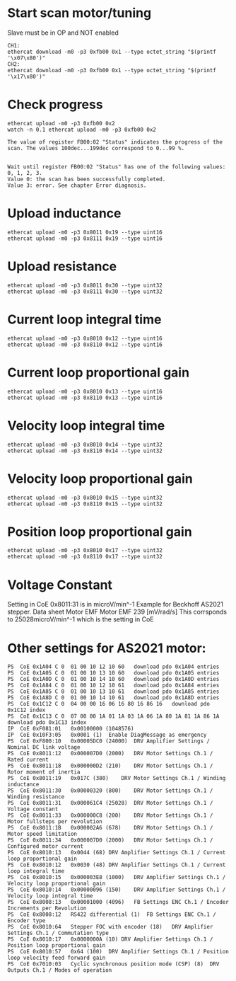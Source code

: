 
# Start scan motor/tuning
Slave must be in OP and NOT enabled
```
CH1:
ethercat download -m0 -p3 0xfb00 0x1 --type octet_string "$(printf '\x07\x80')"
CH2:
ethercat download -m0 -p3 0xfb00 0x1 --type octet_string "$(printf '\x17\x80')"
```
# Check progress
```
ethercat upload -m0 -p3 0xfb00 0x2
watch -n 0.1 ethercat upload -m0 -p3 0xfb00 0x2

```
    The value of register FB00:02 "Status" indicates the progress of the scan. The values 100dec...199dec correspond to 0...99 %.


    Wait until register FB00:02 "Status" has one of the following values: 0, 1, 2, 3.
    Value 0: the scan has been successfully completed.
    Value 3: error. See chapter Error diagnosis.


# Upload inductance
```
ethercat upload -m0 -p3 0x8011 0x19 --type uint16
ethercat upload -m0 -p3 0x8111 0x19 --type uint16
```

# Upload resistance
```
ethercat upload -m0 -p3 0x8011 0x30 --type uint32
ethercat upload -m0 -p3 0x8111 0x30 --type uint32
```

# Current loop integral time
```
ethercat upload -m0 -p3 0x8010 0x12 --type uint16
ethercat upload -m0 -p3 0x8110 0x12 --type uint16
```

# Current loop proportional gain
```
ethercat upload -m0 -p3 0x8010 0x13 --type uint16
ethercat upload -m0 -p3 0x8110 0x13 --type uint16
```

# Velocity loop integral time
```
ethercat upload -m0 -p3 0x8010 0x14 --type uint32
ethercat upload -m0 -p3 0x8110 0x14 --type uint32
```

# Velocity loop proportional gain
```
ethercat upload -m0 -p3 0x8010 0x15 --type uint32
ethercat upload -m0 -p3 0x8110 0x15 --type uint32
```

# Position loop proportional gain
```
ethercat upload -m0 -p3 0x8010 0x17 --type uint32
ethercat upload -m0 -p3 0x8110 0x17 --type uint32
```

# Voltage Constant
Setting in CoE 0x8011:31 is in microV/min^-1
Example for Beckhoff AS2021 stepper. Data sheet Motor EMF Motor EMF 239 [mV/rad/s] 
This corrsponds to 25028microV/min^-1 which is the setting in CoE

# Other settings for AS2021 motor:

```
PS	CoE	0x1A04 C 0	01 00 10 12 10 60	download pdo 0x1A04 entries
PS	CoE	0x1A05 C 0	01 00 10 13 10 60	download pdo 0x1A05 entries
PS	CoE	0x1A0D C 0	01 00 10 14 10 60	download pdo 0x1A0D entries
PS	CoE	0x1A84 C 0	01 00 10 12 10 61	download pdo 0x1A84 entries
PS	CoE	0x1A85 C 0	01 00 10 13 10 61	download pdo 0x1A85 entries
PS	CoE	0x1A8D C 0	01 00 10 14 10 61	download pdo 0x1A8D entries
PS	CoE	0x1C12 C 0	04 00 00 16 06 16 80 16 86 16	download pdo 0x1C12 index
PS	CoE	0x1C13 C 0	07 00 00 1A 01 1A 03 1A 06 1A 80 1A 81 1A 86 1A	download pdo 0x1C13 index
IP	CoE	0xF081:01	0x00100000 (1048576)	
IP	CoE	0x10F3:05	0x0001 (1)	Enable DiagMessage as emergency
PS	CoE	0xF800:10	0x00005DC0 (24000)	DRV Amplifier Settings / Nominal DC link voltage
PS	CoE	0x8011:12	0x000007D0 (2000)	DRV Motor Settings Ch.1 / Rated current
PS	CoE	0x8011:18	0x000000D2 (210)	DRV Motor Settings Ch.1 / Rotor moment of inertia
PS	CoE	0x8011:19	0x017C (380)	DRV Motor Settings Ch.1 / Winding inductance
PS	CoE	0x8011:30	0x00000320 (800)	DRV Motor Settings Ch.1 / Winding resistance
PS	CoE	0x8011:31	0x000061C4 (25028)	DRV Motor Settings Ch.1 / Voltage constant
PS	CoE	0x8011:33	0x000000C8 (200)	DRV Motor Settings Ch.1 / Motor fullsteps per revolution
PS	CoE	0x8011:1B	0x000002A6 (678)	DRV Motor Settings Ch.1 / Motor speed limitation
PS	CoE	0x8011:34	0x000007D0 (2000)	DRV Motor Settings Ch.1 / Configured motor current
PS	CoE	0x8010:13	0x0044 (68)	DRV Amplifier Settings Ch.1 / Current loop proportional gain
PS	CoE	0x8010:12	0x0030 (48)	DRV Amplifier Settings Ch.1 / Current loop integral time
PS	CoE	0x8010:15	0x000003E8 (1000)	DRV Amplifier Settings Ch.1 / Velocity loop proportional gain
PS	CoE	0x8010:14	0x00000096 (150)	DRV Amplifier Settings Ch.1 / Velocity loop integral time
PS	CoE	0x8008:13	0x00001000 (4096)	FB Settings ENC Ch.1 / Encoder Increments per Revolution
PS	CoE	0x8008:12	RS422 differential (1)	FB Settings ENC Ch.1 / Encoder type
PS	CoE	0x8010:64	Stepper FOC with encoder (18)	DRV Amplifier Settings Ch.1 / Commutation type
PS	CoE	0x8010:17	0x0000000A (10)	DRV Amplifier Settings Ch.1 / Position loop proportional gain
PS	CoE	0x8010:57	0x64 (100)	DRV Amplifier Settings Ch.1 / Position loop velocity feed forward gain
PS	CoE	0x7010:03	Cyclic synchronous position mode (CSP) (8)	DRV Outputs Ch.1 / Modes of operation
```


